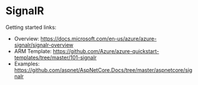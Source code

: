 
# SignalR

Getting started links:
- Overview: https://docs.microsoft.com/en-us/azure/azure-signalr/signalr-overview 
- ARM Template: https://github.com/Azure/azure-quickstart-templates/tree/master/101-signalr 
- Examples: https://github.com/aspnet/AspNetCore.Docs/tree/master/aspnetcore/signalr 
